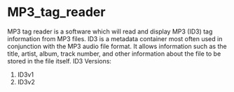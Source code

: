 # MP3_tag_reader
MP3 tag reader is a software which will read and display MP3 (ID3) tag information from MP3 files.
ID3 is a metadata container most often used in conjunction with the MP3 audio file format. It allows information such as the title, artist, album, track number, and other information about the file to be stored in the file itself.
ID3 Versions:
1. ID3v1
2. ID3v2
